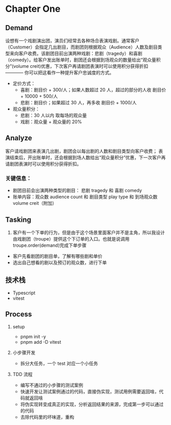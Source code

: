 # Chapter One

## Demand

设想有一个戏剧演出团，演员们经常去各种场合表演戏剧。通常客户（Customer）会指定几出剧目，而剧团则根据观众（Audience）人数及剧目类型来向客户收费。该剧团目前出演两种戏剧：悲剧（tragedy）和喜剧（comedy）。给客户发出账单时，剧团还会根据到场观众的数量给出“观众量积分”(volume creit)优惠，下次客户再请剧团表演时可以使用积分获得折扣 ———— 你可以把这看作一种提升客户忠诚度的方式。

- 定价方式：
  - 喜剧：剧目价 + 300/人；如果人数超过 20 人，超过的部分的人收 剧目价 + 10000 + 500/人
  - 悲剧：剧目价；如果超过 30 人，再多收 剧目价 + 1000/人
- 观众量积分：
  - 悲剧：30 人以内 取每场的观众量
  - 戏剧：观众量 + 观众量的 20%

## Analyze

客户请戏剧团来表演几出剧，剧团会以每出剧的人数和剧目类型向客户收费；
表演结束后，开出账单时，还会根据到场人数给出“观众量积分”优惠，下一次客户再请剧团表演时可以使用积分获得折扣。

### 关键信息：

- 剧团目前会出演两种类型的剧目： 悲剧 tragedy 和 喜剧 comedy
- 账单内容：观众数 audience count 和 剧目类型 play type 和 到场观众数 volume creit（附加）

## Tasking

1. 客户有一个下单的行为，但是由于这个场景里面客户并不是主角，所以我设计由戏剧团（troupe）提供这个下订单的入口。也就是说调用 troupe.order(demand)完成下单步骤

- 客户先看剧团的剧目单，了解有哪些剧和单价
- 选出自己想看的剧以及预订的观众数，进行下单

## 技术栈

- Typescript
- vitest

## Process

1. setup
   - pnpm init -y
   - pnpm add -D vitest
2. 小步骤开发

   - 拆分大任务，一个 test 对应一个小任务

3. TDD 流程
   - 编写不通过的小步骤的测试案例
   - 快速开发让测试案例通过的代码，直接伪实现，测试用例需要返回啥，代码就返回啥
   - 将伪实现转变成真正的实现，分析返回结果的来源，完成第一步可以通过的代码
   - 去除代码里的坏味道，重构
